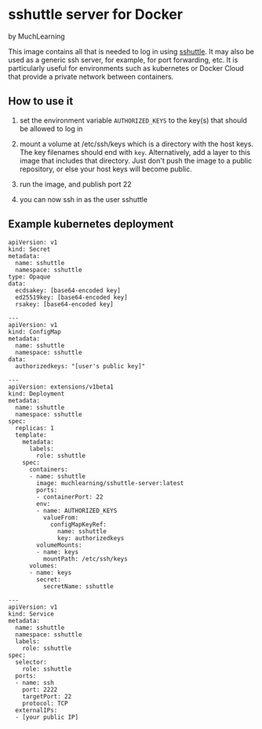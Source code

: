 # sshuttle server for Docker

by MuchLearning

This image contains all that is needed to log in using
[sshuttle](https://github.com/apenwarr/sshuttle).  It may also be used as a
generic ssh server, for example, for port forwarding, etc.  It is particularly
useful for environments such as kubernetes or Docker Cloud that provide a
private network between containers.

## How to use it

1. set the environment variable `AUTHORIZED_KEYS` to the key(s) that should be
   allowed to log in

2. mount a volume at /etc/ssh/keys which is a directory with the host keys.
   The key filenames should end with `key`.  Alternatively, add a layer to
   this image that includes that directory.  Just don't push the image to a
   public repository, or else your host keys will become public.

3. run the image, and publish port 22

4. you can now ssh in as the user sshuttle

## Example kubernetes deployment

    apiVersion: v1
    kind: Secret
    metadata:
      name: sshuttle
      namespace: sshuttle
    type: Opaque
    data:
      ecdsakey: [base64-encoded key]
      ed25519key: [base64-encoded key]
      rsakey: [base64-encoded key]

    ---
    apiVersion: v1
    kind: ConfigMap
    metadata:
      name: sshuttle
      namespace: sshuttle
    data:
      authorizedkeys: "[user's public key]"

    ---
    apiVersion: extensions/v1beta1
    kind: Deployment
    metadata:
      name: sshuttle
      namespace: sshuttle
    spec:
      replicas: 1
      template:
        metadata:
          labels:
            role: sshuttle
        spec:
          containers:
          - name: sshuttle
            image: muchlearning/sshuttle-server:latest
            ports:
            - containerPort: 22
            env:
            - name: AUTHORIZED_KEYS
              valueFrom:
                configMapKeyRef:
                  name: sshuttle
                  key: authorizedkeys
            volumeMounts:
            - name: keys
              mountPath: /etc/ssh/keys
          volumes:
          - name: keys
            secret:
              secretName: sshuttle

    ---
    apiVersion: v1
    kind: Service
    metadata:
      name: sshuttle
      namespace: sshuttle
      labels:
        role: sshuttle
    spec:
      selector:
        role: sshuttle
      ports:
      - name: ssh
        port: 2222
        targetPort: 22
        protocol: TCP
      externalIPs:
      - [your public IP]
